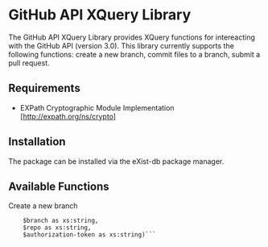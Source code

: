 # GitHub API XQuery Library
The GitHub API XQuery Library provides XQuery functions for intereacting with the GitHub API (version 3.0). This library currently supports the following functions: create a new branch, commit files to a branch, submit a pull request. 

## Requirements
* EXPath Cryptographic Module Implementation [http://expath.org/ns/crypto]

## Installation
The package can be installed via the eXist-db package manager. 

## Available Functions
Create a new branch
```githubxq:branch($base as xs:string?, 
    $branch as xs:string, 
    $repo as xs:string, 
    $authorization-token as xs:string)```
